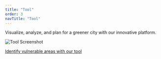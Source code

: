 ```yaml
---
title: "Tool"
order: 3
navTitle: "Tool"
---
```


Visualize, analyze, and plan for a greener city with our innovative platform. 

![Tool Screenshot](/images/tool.png)

[Identify vulnerable areas with our tool](https://app.urbanbiome.co.uk)

